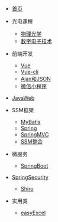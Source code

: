 - [首页]()

- 光电课程
  
  - [物理光学](blog/物理光学.md)
  - [数字电子技术](blog/数电.md)
  
- 前端开发
  - [Vue](blog/Vue.md)
  - [Vue-cli](blog/Vue-cli.md)
  - [Ajax和JSON](blog/Ajax和JSON.md)
  - [微信小程序](blog/小程序开发.md)

- [JavaWeb](blog/JavaWeb.md)

- SSM框架
  
  - [MyBatis](blog/mybatis.md)
  - [Spring](blog/Spring.md)
  - [SpringMVC](blog/SpringMVC.md)
  - [SSM整合](blog/SSM.md)

- 微服务
  - [SpringBoot](blog/SpringBoot.md)
- [SpringSecurity](blog/SpringSecurity.md)
    - [Shiro](blog/Shiro.md)


- 实用类
  
  - [easyExcel](blog/POI和easyExcel.md)
  





  

